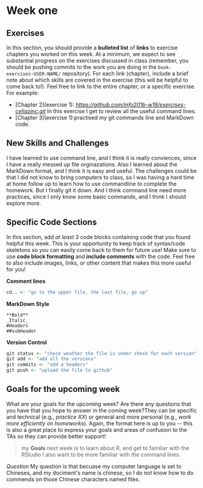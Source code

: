 # Week one  

## Exercises
In this section, you should provide a **bulleted list** of **links** to exercise chapters you worked on this week. At a minimum, we expect to see substantial progress on the exercises discussed in class (remember, you should be pushing commits to the work you are doing in the `book-exercises-USER-NAME/` repository). For each link (chapter), include a brief note about which skills are covered in the exercise (this will be helpful to come back to!). Feel free to link to the entire chapter, or a specific exercise. For example:

- [Chapter 2](exercise 1): _https://github.com/info201b-w19/exercises-celiazinc.git_ In this exercise I get to review all the useful command lines.
- [Chapter 3](exercise 1):practised my git commands line and MarkDown code.

## New Skills and Challenges
I have learned to use command line, and I think it is really conviences, since I have a really messed up file orginazations. Also I learned about the MarkDown format, and I think it is easy and useful.
The challenges could be that I did not know to bring computers to class, so I was having a hard time at home follow up to learn how to use commandline to complete the homework. But I finally git it down.
And I think command line need more practices, since I only know some basic commands, and I think I should explore more.

## Specific Code Sections
In this section, add _at least_ 3 code blocks containing code that you found helpful this week. This is your opportunity to keep track of syntax/code skeletons so you can easily come back to them for future use! Make sure to use **code block formatting** and **include comments** with the code. Feel free to also include images, links, or other content that makes this more useful for you!

**Comment lines**
```r
cd.. <- "go to the upper file, the last file, go up"
```
**MarkDown Style**
```
**Bold**
_Italic_
#Headers
##subHeader
```

**Version Control**
```r
git status <- "check weather the file is under check for each version"
git add <- "add all the versions"
git commits <- "add a headers"
git push <- "upload the file to github"
```


## Goals for the upcoming week
What are your goals for the upcoming week? Are there any questions that you have that you hope to answer in the coming week?They can be specific and technical (e.g., _practice XX_) or general and more personal (e.g., _work more efficiently on homeworks_). Again, the format here is up to you -- this is also a great place to express your goals and areas of confusion to the TAs so they can provide better support!

> my **Goals** next week is to learn about R, and get to familiar with the RStudio
> I also want to be more familiar with the command lines.

_Question_ My question is that becuase my computer language is set to Chineses, and my dociment's
 name is chinese, so I do not know how to do commends on those Chinese characters named files.
